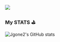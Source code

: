 <a href="https://velog.io/@jgone2" target="_blank"><img src="https://img.shields.io/badge/velog-20C997?style=flat-square&logo=velog&logoColor=white"/></a>

### My STATS ⛳️
![Jgone2's GitHub stats](https://github-readme-stats.vercel.app/api?username=Jgone2&show_icons=true&theme=tokyonight)

